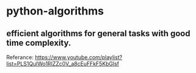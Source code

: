 # python-algorithms
efficient algorithms for general tasks with good time complexity.
------------------------------------------------------------------------------------
Referance: https://www.youtube.com/playlist?list=PLS1QulWo1RIZZc0V_a8cEuFFkF5KbGlsf
